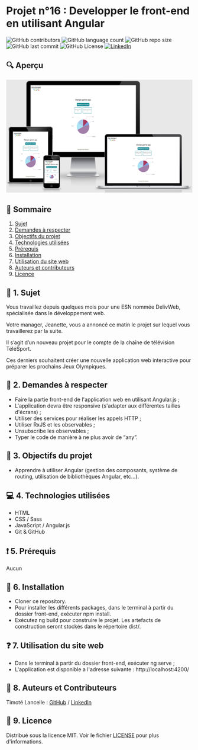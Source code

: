 # Projet n°16 : Developper le front-end en utilisant Angular

![GitHub contributors](https://img.shields.io/github/contributors/LancelleTimote/Projet-n-16-Developper-le-front-end-en-utilisant-Angular?style=for-the-badge&color=green)
![GitHub language count](https://img.shields.io/github/languages/count/LancelleTimote/Projet-n-16-Developper-le-front-end-en-utilisant-Angular?style=for-the-badge)
![GitHub repo size](https://img.shields.io/github/repo-size/LancelleTimote/Projet-n-16-Developper-le-front-end-en-utilisant-Angular?style=for-the-badge)
![GitHub last commit](https://img.shields.io/github/last-commit/LancelleTimote/Projet-n-16-Developper-le-front-end-en-utilisant-Angular?style=for-the-badge)
![GitHub License](https://img.shields.io/github/license/LancelleTimote/Projet-n-16-Developper-le-front-end-en-utilisant-Angular?style=for-the-badge)
[![LinkedIn](https://img.shields.io/badge/LinkedIn-0077B5?style=for-the-badge&logo=linkedin&logoColor=white)](https://www.linkedin.com/in/timote-lancelle-devweb/)

## :mag: Aperçu

![Aperçu du site web](visuel_projet/visuel_projet.png)

## :bookmark_tabs: Sommaire

<ol>
    <li><a href="#sujet">Sujet</a></li>
    <li><a href="#demandes_respecter">Demandes à respecter</a></li>
    <li><a href="#objectifs_projet">Objectifs du projet</a></li>
    <li><a href="#technologies_utilisees">Technologies utilisées</a></li>
    <li><a href="#prerequis">Prérequis</a></li>
    <li><a href="#installation">Installation</a></li>
    <li><a href="#utilisation_siteweb">Utilisation du site web</a></li>
    <li><a href="#auteurs_contributeurs">Auteurs et contributeurs</a></li>
    <li><a href="#licence">Licence</a></li>
</ol>

## :page_facing_up: 1. Sujet <a name = "sujet"></a>

Vous travaillez depuis quelques mois pour une ESN nommée DelivWeb, spécialisée dans le développement web.

Votre manager, Jeanette, vous a annoncé ce matin le projet sur lequel vous travaillerez par la suite.

Il s’agit d’un nouveau projet pour le compte de la chaîne de télévision TéléSport.

Ces derniers souhaitent créer une nouvelle application web interactive pour préparer les prochains Jeux Olympiques.

## :memo: 2. Demandes à respecter <a name = "demandes_respecter"></a>

-   Faire la partie front-end de l'application web en utilisant Angular.js ;
-   L'application devra être responsive (s'adapter aux différentes tailles d'écrans) ;
-   Utiliser des services pour réaliser les appels HTTP ;
-   Utiliser RxJS et les observables ;
-   Unsubscribe les observables ;
-   Typer le code de manière à ne plus avoir de “any”.

## :checkered_flag: 3. Objectifs du projet <a name = "objectifs_projet"></a>

-   Apprendre à utiliser Angular (gestion des composants, système de routing, utilisation de bibliothèques Angular, etc...).

## :computer: 4. Technologies utilisées <a name = "technologies_utilisees"></a>

-   HTML
-   CSS / Sass
-   JavaScript / Angular.js
-   Git & GitHub

## :exclamation: 5. Prérequis <a name = "prerequis"></a>

Aucun

## :wrench: 6. Installation <a name = "installation"></a>

-   Cloner ce repository.
-   Pour installer les différents packages, dans le terminal à partir du dossier front-end, exécuter npm install.
-   Exécutez ng build pour construire le projet. Les artefacts de construction seront stockés dans le répertoire dist/.

## :question: 7. Utilisation du site web <a name = "utilisation_siteweb"></a>

-   Dans le terminal à partir du dossier front-end, exécuter ng serve ;
-   L'application est disponible a l'adresse suivante : http://localhost:4200/

## :beers: 8. Auteurs et Contributeurs <a name = "auteurs_contributeurs"></a>

Timoté Lancelle : [GitHub](https://github.com/LancelleTimote) / [LinkedIn](https://www.linkedin.com/in/timote-lancelle-devweb/)

## :page_with_curl: 9. Licence <a name = "licence"></a>

Distribué sous la licence MIT. Voir le fichier [LICENSE](LICENSE) pour plus d'informations.
